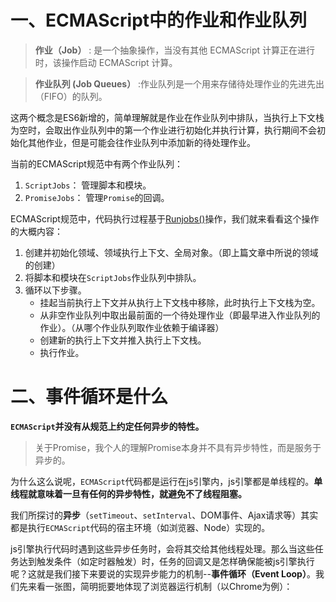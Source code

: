 # 一、ECMAScript中的作业和作业队列

> **作业（Job）** : 是一个抽象操作，当没有其他 ECMAScript 计算正在进行时，该操作启动 ECMAScript 计算。

> **作业队列 (Job Queues）** :作业队列是一个用来存储待处理作业的先进先出（FIFO）的队列。

这两个概念是ES6新增的，简单理解就是作业在作业队列中排队，当执行上下文栈为空时，会取出作业队列中的第一个作业进行初始化并执行计算，执行期间不会初始化其他作业，但是可能会往作业队列中添加新的待处理作业。

当前的ECMAScript规范中有两个作业队列：

1. `ScriptJobs`： 管理脚本和模块。
2. `PromiseJobs`： 管理`Promise`的回调。

ECMAScript规范中，代码执行过程基于[Runjobs()](https://www.ecma-international.org/ecma-262/9.0/index.html#sec-runjobs)操作，我们就来看看这个操作的大概内容：

1. 创建并初始化领域、领域执行上下文、全局对象。（即上篇文章中所说的领域的创建）
2. 将脚本和模块在`ScriptJobs`作业队列中排队。
3. 循环以下步骤。
    - 挂起当前执行上下文并从执行上下文栈中移除，此时执行上下文栈为空。
    - 从非空作业队列中取出最前面的一个待处理作业（即最早进入作业队列的作业）。（从哪个作业队列取作业依赖于编译器）
    - 创建新的执行上下文并推入执行上下文栈。
    - 执行作业。

# 二、事件循环是什么

**`ECMAScript`并没有从规范上约定任何异步的特性。**

> 关于Promise，我个人的理解Promise本身并不具有异步特性，而是服务于异步的。

为什么这么说呢，`ECMAScript`代码都是运行在js引擎内，js引擎都是单线程的。**单线程就意味着一旦有任何的异步特性，就避免不了线程阻塞。**

我们所探讨的**异步**（`setTimeout`、`setInterval`、DOM事件、Ajax请求等）其实都是执行`ECMAScript`代码的宿主环境（如浏览器、Node）实现的。

js引擎执行代码时遇到这些异步任务时，会将其交给其他线程处理。那么当这些任务达到触发条件（如定时器触发）时，任务的回调又是怎样确保能被js引擎执行呢？这就是我们接下来要说的实现异步能力的机制--**事件循环（Event Loop）**。我们先来看一张图，简明扼要地体现了浏览器运行机制（以Chrome为例）：

